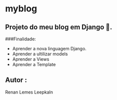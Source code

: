 # myblog
## Projeto do meu blog em Django 🐍.

###Finalidade:

* Aprender a nova linguagem Django.
* Aprender a ultilizar models
* Aprender a Views
* Aprender a Template


## Autor :
Renan Lemes Leepkaln
